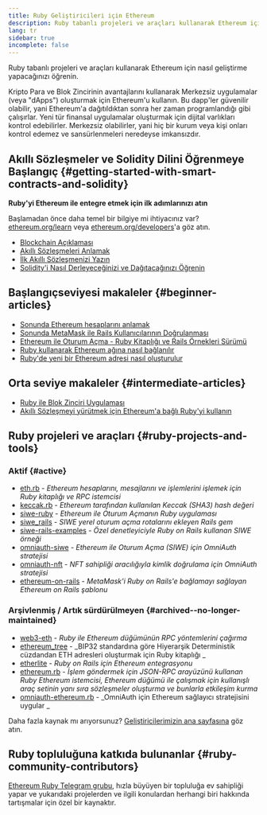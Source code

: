 ```yaml
---
title: Ruby Geliştiricileri için Ethereum
description: Ruby tabanlı projeleri ve araçları kullanarak Ethereum için nasıl geliştirme yapacağınızı öğrenin.
lang: tr
sidebar: true
incomplete: false
---
```


<div class="featured">Ruby tabanlı projeleri ve araçları kullanarak Ethereum için nasıl geliştirme yapacağınızı öğrenin.</div>

Kripto Para ve Blok Zincirinin avantajlarını kullanarak Merkezsiz uygulamalar (veya "dApps") oluşturmak için Ethereum'u kullanın. Bu dapp'ler güvenilir olabilir, yani Ethereum'a dağıtıldıktan sonra her zaman programlandığı gibi çalışırlar. Yeni tür finansal uygulamalar oluşturmak için dijital varlıkları kontrol edebilirler. Merkezsiz olabilirler, yani hiç bir kurum veya kişi onları kontrol edemez ve sansürlenmeleri neredeyse imkansızdır.

## Akıllı Sözleşmeler ve Solidity Dilini Öğrenmeye Başlangıç {#getting-started-with-smart-contracts-and-solidity}

**Ruby'yi Ethereum ile entegre etmek için ilk adımlarınızı atın**

Başlamadan önce daha temel bir bilgiye mi ihtiyacınız var? [ethereum.org/learn](/learn/) veya [ethereum.org/developers](/developers/)'a göz atın.

- [Blockchain Açıklaması](https://kauri.io/article/d55684513211466da7f8cc03987607d5/blockchain-explained)
- [Akıllı Sözleşmeleri Anlamak](https://kauri.io/article/e4f66c6079e74a4a9b532148d3158188/ethereum-101-part-5-the-smart-contract)
- [İlk Akıllı Sözleşmenizi Yazın](https://kauri.io/article/124b7db1d0cf4f47b414f8b13c9d66e2/remix-ide-your-first-smart-contract)
- [Solidity'i Nasıl Derleyeceğinizi ve Dağıtacağınızı Öğrenin](https://kauri.io/article/973c5f54c4434bb1b0160cff8c695369/understanding-smart-contract-compilation-and-deployment)

## Başlangıç ​​seviyesi makaleler {#beginner-articles}

- [Sonunda Ethereum hesaplarını anlamak](https://dev.to/q9/finally-understanding-ethereum-accounts-1kpe)
- [Sonunda MetaMask ile Rails Kullanıcılarının Doğrulanması](https://dev.to/q9/finally-authenticating-rails-users-with-metamask-3fj)
- [Ethereum ile Oturum Açma - Ruby Kitaplığı ve Rails Örnekleri Sürümü](https://blog.spruceid.com/sign-in-with-ethereum-ruby-library-release-and-rails-examples/)
- [Ruby kullanarak Ethereum ağına nasıl bağlanılır](https://www.quicknode.com/guides/web3-sdks/how-to-connect-to-the-ethereum-network-using-ruby)
- [Ruby'de yeni bir Ethereum adresi nasıl oluşturulur](https://www.quicknode.com/guides/web3-sdks/how-to-generate-a-new-ethereum-address-in-ruby)

## Orta seviye makaleler {#intermediate-articles}

- [Ruby ile Blok Zinciri Uygulaması](https://www.nopio.com/blog/blockchain-app-ruby/)
- [Akıllı Sözleşmeyi yürütmek için Ethereum'a bağlı Ruby'yi kullanın](https://titanwolf.org/Network/Articles/Article?AID=87285822-9b25-49d5-ba2a-7ad95fff7ef9)

## Ruby projeleri ve araçları {#ruby-projects-and-tools}

### Aktif {#active}

- [eth.rb](https://github.com/q9f/eth.rb) - _Ethereum hesaplarını, mesajlarını ve işlemlerini işlemek için Ruby kitaplığı ve RPC istemcisi_
- [keccak.rb](https://github.com/q9f/keccak.rb) - _Ethereum tarafından kullanılan Keccak (SHA3) hash değeri_
- [siwe-ruby](https://github.com/spruceid/siwe-ruby) - _Ethereum ile Oturum Açmanın Ruby uygulaması_
- [siwe_rails](https://github.com/spruceid/siwe_rails) - _SIWE yerel oturum açma rotalarını ekleyen Rails gem_
- [siwe-rails-examples](https://github.com/spruceid/siwe-rails-examples) - _Özel denetleyiciyle Ruby on Rails kullanan SIWE örneği_
- [omniauth-siwe](https://github.com/spruceid/omniauth-siwe) - _Ethereum ile Oturum Açma (SIWE) için OmniAuth stratejisi_
- [omniauth-nft](https://github.com/valthon/omniauth-nft) - _NFT sahipliği aracılığıyla kimlik doğrulama için OmniAuth stratejisi_
- [ethereum-on-rails](https://github.com/q9f/ethereum-on-rails) - _MetaMask'i Ruby on Rails'e bağlamayı sağlayan Ethereum on Rails şablonu_

### Arşivlenmiş / Artık sürdürülmeyen {#archived--no-longer-maintained}

- [web3-eth](https://github.com/spikewilliams/vtada-ethereum) - _Ruby ile Ethereum düğümünün RPC yöntemlerini çağırma_
- [ethereum_tree](https://github.com/longhoangwkm/ethereum_tree) - _BIP32 standardına göre Hiyerarşik Deterministik cüzdandan ETH adresleri oluşturmak için Ruby kitaplığı _
- [etherlite](https://github.com/budacom/etherlite) - _Ruby on Rails için Ethereum entegrasyonu_
- [ethereum.rb](https://github.com/EthWorks/ethereum.rb) - _İşlem göndermek için JSON-RPC arayüzünü kullanan Ruby Ethereum istemcisi, Ethereum düğümü ile çalışmak için kullanışlı araç setinin yanı sıra sözleşmeler oluşturma ve bunlarla etkileşim kurma_
- [omniauth-ethereum.rb](https://github.com/q9f/omniauth-ethereum.rb) - _OmniAuth için Ethereum sağlayıcı stratejisini uygular _

Daha fazla kaynak mı arıyorsunuz? [Geliştiricilerimizin ana sayfasına](/developers/) göz atın.

## Ruby topluluğuna katkıda bulunanlar {#ruby-community-contributors}

[Ethereum Ruby Telegram grubu](https://t.me/ruby_eth), hızla büyüyen bir topluluğa ev sahipliği yapar ve yukarıdaki projelerden ve ilgili konulardan herhangi biri hakkında tartışmalar için özel bir kaynaktır.
